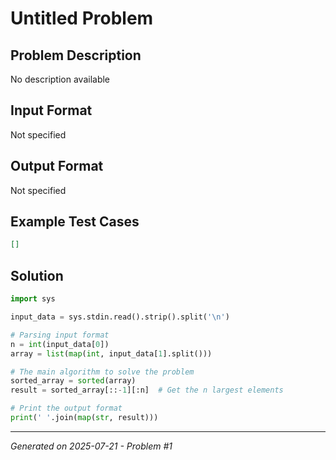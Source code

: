 # Untitled Problem

## Problem Description
No description available

## Input Format
Not specified

## Output Format
Not specified

## Example Test Cases
```json
[]
```

## Solution
```python
import sys

input_data = sys.stdin.read().strip().split('\n')

# Parsing input format
n = int(input_data[0])
array = list(map(int, input_data[1].split()))

# The main algorithm to solve the problem
sorted_array = sorted(array)
result = sorted_array[::-1][:n]  # Get the n largest elements

# Print the output format
print(' '.join(map(str, result)))
```

---
*Generated on 2025-07-21 - Problem #1*